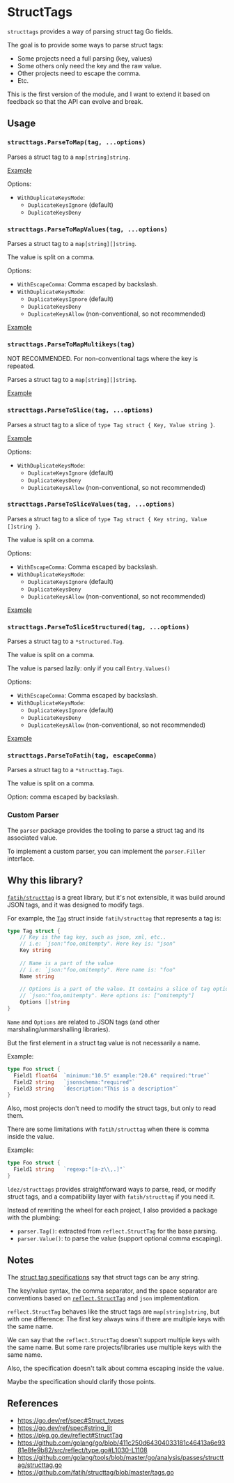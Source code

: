 # StructTags

`structtags` provides a way of parsing struct tag Go fields.

The goal is to provide some ways to parse struct tags:
- Some projects need a full parsing (key, values)
- Some others only need the key and the raw value.
- Other projects need to escape the comma.
- Etc.

This is the first version of the module, and I want to extend it based on feedback so that the API can evolve and break.

## Usage

### `structtags.ParseToMap(tag, ...options)`

Parses a struct tag to a `map[string]string`.

[Example](https://pkg.go.dev/github.com/ldez/structtags#example-ParseToMap)

Options:
- `WithDuplicateKeysMode`:
  - `DuplicateKeysIgnore` (default)
  - `DuplicateKeysDeny`

### `structtags.ParseToMapValues(tag, ...options)`

Parses a struct tag to a `map[string][]string`.

The value is split on a comma.

Options:
- `WithEscapeComma`: Comma escaped by backslash.
- `WithDuplicateKeysMode`:
  - `DuplicateKeysIgnore` (default)
  - `DuplicateKeysDeny`
  - `DuplicateKeysAllow` (non-conventional, so not recommended)

[Example](https://pkg.go.dev/github.com/ldez/structtags#example-ParseToMapValues)

### `structtags.ParseToMapMultikeys(tag)`

NOT RECOMMENDED.
For non-conventional tags where the key is repeated.

Parses a struct tag to a `map[string][]string`.

[Example](https://pkg.go.dev/github.com/ldez/structtags#example-ParseToMapMultikeys)

### `structtags.ParseToSlice(tag, ...options)`

Parses a struct tag to a slice of `type Tag struct { Key, Value string }`.

[Example](https://pkg.go.dev/github.com/ldez/structtags#example-ParseToSlice)

Options:
- `WithDuplicateKeysMode`:
  - `DuplicateKeysIgnore` (default)
  - `DuplicateKeysDeny`
  - `DuplicateKeysAllow` (non-conventional, so not recommended)

### `structtags.ParseToSliceValues(tag, ...options)`

Parses a struct tag to a slice of `type Tag struct { Key string, Value []string }`.

The value is split on a comma.

Options:
- `WithEscapeComma`: Comma escaped by backslash.
- `WithDuplicateKeysMode`:
  - `DuplicateKeysIgnore` (default)
  - `DuplicateKeysDeny`
  - `DuplicateKeysAllow` (non-conventional, so not recommended)

[Example](https://pkg.go.dev/github.com/ldez/structtags#example-ParseToSliceValues)

### `structtags.ParseToSliceStructured(tag, ...options)`

Parses a struct tag to a `*structured.Tag`.

The value is split on a comma.

The value is parsed lazily: only if you call `Entry.Values()`

Options:
- `WithEscapeComma`: Comma escaped by backslash.
- `WithDuplicateKeysMode`:
  - `DuplicateKeysIgnore` (default)
  - `DuplicateKeysDeny`
  - `DuplicateKeysAllow` (non-conventional, so not recommended)

[Example](https://pkg.go.dev/github.com/ldez/structtags#example-ParseToSliceStructured)

### `structtags.ParseToFatih(tag, escapeComma)`

Parses a struct tag to a `*structtag.Tags`.

The value is split on a comma.

Option: comma escaped by backslash.

### Custom Parser

The `parser` package provides the tooling to parse a struct tag and its associated value.

To implement a custom parser, you can implement the `parser.Filler` interface.

## Why this library?

[`fatih/structtag`](https://github.com/fatih/structtag) is a great library, but it's not extensible, it was build around JSON tags, and it was designed to modify tags.

For example, the [`Tag`](https://github.com/fatih/structtag/blob/2977b8db49bbf5ae2e0ae2be55e43d2c1798fc03/tags.go#L26-L39) struct inside `fatih/structtag` that represents a tag is:

```go
type Tag struct {
    // Key is the tag key, such as json, xml, etc..
    // i.e: `json:"foo,omitempty". Here key is: "json"
    Key string
    
    // Name is a part of the value
    // i.e: `json:"foo,omitempty". Here name is: "foo"
    Name string
    
    // Options is a part of the value. It contains a slice of tag options i.e:
    // `json:"foo,omitempty". Here options is: ["omitempty"]
    Options []string
}
```

`Name` and `Options` are related to JSON tags (and other marshaling/unmarshalling libraries).

But the first element in a struct tag value is not necessarily a name.

Example:
```go
type Foo struct {
  Field1 float64  `minimum:"10.5" example:"20.6" required:"true"`
  Field2 string   `jsonschema:"required"`
  Field3 string   `description:"This is a description"`
}
```

Also, most projects don't need to modify the struct tags, but only to read them.

There are some limitations with `fatih/structtag` when there is comma inside the value.

Example:

```go
type Foo struct {
  Field1 string   `regexp:"[a-z\\,.]"`
}
```

`ldez/structtags` provides straightforward ways to parse, read, or modify struct tags, and a compatibility layer with `fatih/structtag` if you need it.

Instead of rewriting the wheel for each project, I also provided a package with the plumbing:
- `parser.Tag()`: extracted from `reflect.StructTag` for the base parsing.
- `parser.Value()`: to parse the value (support optional comma escaping).

## Notes

The [struct tag specifications](https://go.dev/ref/spec#Struct_types) say that struct tags can be any string.

The key/value syntax, the comma separator, and the space separator are conventions based on [`reflect.StructTag`](https://pkg.go.dev/reflect#StructTag) and `json` implementation.

`reflect.StructTag` behaves like the struct tags are `map[string]string`, but with one difference:
The first key always wins if there are multiple keys with the same name.

We can say that the `reflect.StructTag` doesn't support multiple keys with the same name.
But some rare projects/libraries use multiple keys with the same name.

Also, the specification doesn't talk about comma escaping inside the value.

Maybe the specification should clarify those points.

## References

- https://go.dev/ref/spec#Struct_types
- https://go.dev/ref/spec#string_lit
- https://pkg.go.dev/reflect#StructTag
- https://github.com/golang/go/blob/411c250d64304033181c46413a6e9381e8fe9b82/src/reflect/type.go#L1030-L1108
- https://github.com/golang/tools/blob/master/go/analysis/passes/structtag/structtag.go
- https://github.com/fatih/structtag/blob/master/tags.go
